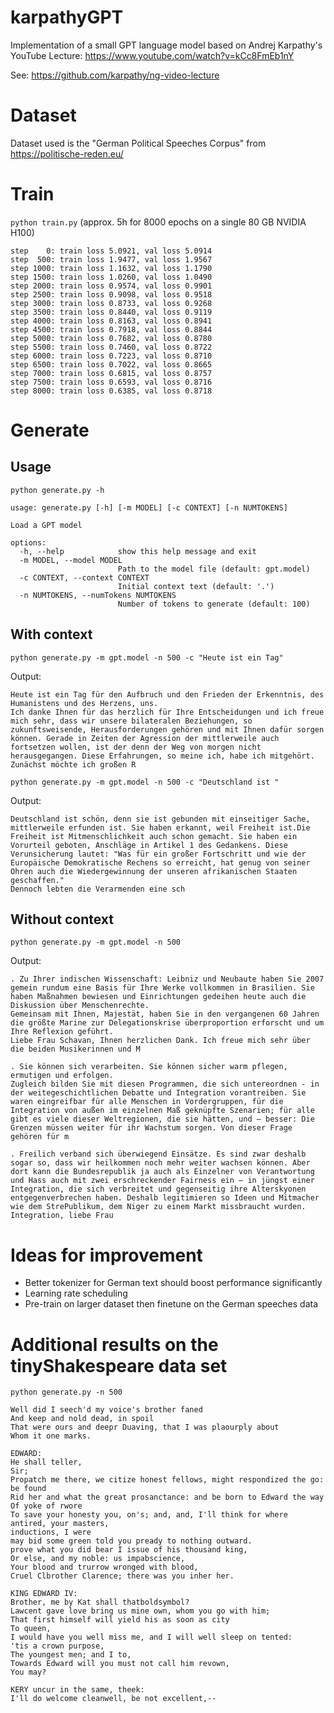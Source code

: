 # karpathyGPT

Implementation of a small GPT language model based on Andrej Karpathy's YouTube Lecture: https://www.youtube.com/watch?v=kCc8FmEb1nY

See: https://github.com/karpathy/ng-video-lecture

# Dataset
Dataset used is the "German Political Speeches Corpus" from https://politische-reden.eu/

# Train
```python train.py``` (approx. 5h for 8000 epochs on a single 80 GB NVIDIA H100)

```
step    0: train loss 5.0921, val loss 5.0914
step  500: train loss 1.9477, val loss 1.9567
step 1000: train loss 1.1632, val loss 1.1790
step 1500: train loss 1.0260, val loss 1.0490
step 2000: train loss 0.9574, val loss 0.9901
step 2500: train loss 0.9098, val loss 0.9518
step 3000: train loss 0.8733, val loss 0.9268
step 3500: train loss 0.8440, val loss 0.9119
step 4000: train loss 0.8163, val loss 0.8941
step 4500: train loss 0.7918, val loss 0.8844
step 5000: train loss 0.7682, val loss 0.8780
step 5500: train loss 0.7460, val loss 0.8722
step 6000: train loss 0.7223, val loss 0.8710
step 6500: train loss 0.7022, val loss 0.8665
step 7000: train loss 0.6815, val loss 0.8757
step 7500: train loss 0.6593, val loss 0.8716
step 8000: train loss 0.6385, val loss 0.8718
```

# Generate
## Usage
```python generate.py -h```
```
usage: generate.py [-h] [-m MODEL] [-c CONTEXT] [-n NUMTOKENS]

Load a GPT model

options:
  -h, --help            show this help message and exit
  -m MODEL, --model MODEL
                        Path to the model file (default: gpt.model)
  -c CONTEXT, --context CONTEXT
                        Initial context text (default: '.')
  -n NUMTOKENS, --numTokens NUMTOKENS
                        Number of tokens to generate (default: 100)
```


## With context
```python generate.py -m gpt.model -n 500 -c "Heute ist ein Tag"```

Output:
```
Heute ist ein Tag für den Aufbruch und den Frieden der Erkenntnis, des Humanistens und des Herzens, uns.
Ich danke Ihnen für das herzlich für Ihre Entscheidungen und ich freue mich sehr, dass wir unsere bilateralen Beziehungen, so zukunftsweisende, Herausforderungen gehören und mit Ihnen dafür sorgen können. Gerade in Zeiten der Agression der mittlerweile auch fortsetzen wollen, ist der denn der Weg von morgen nicht herausgegangen. Diese Erfahrungen, so meine ich, habe ich mitgehört. Zunächst möchte ich großen R
```

```python generate.py -m gpt.model -n 500 -c "Deutschland ist "```

Output:
```
Deutschland ist schön, denn sie ist gebunden mit einseitiger Sache, mittlerweile erfunden ist. Sie haben erkannt, weil Freiheit ist.Die Freiheit ist Mitmenschlichkeit auch schon gemacht. Sie haben ein Vorurteil geboten, Anschläge in Artikel 1 des Gedankens. Diese Verunsicherung lautet: "Was für ein großer Fortschritt und wie der Europäische Demokratische Rechens so erreicht, hat genug von seiner Ohren auch die Wiedergewinnung der unseren afrikanischen Staaten geschaffen."
Dennoch lebten die Verarmenden eine sch
```

## Without context
```python generate.py -m gpt.model -n 500```

Output:
```
. Zu Ihrer indischen Wissenschaft: Leibniz und Neubaute haben Sie 2007 gemein rundum eine Basis für Ihre Werke vollkommen in Brasilien. Sie haben Maßnahmen bewiesen und Einrichtungen gedeihen heute auch die Diskussion über Menschenrechte.
Gemeinsam mit Ihnen, Majestät, haben Sie in den vergangenen 60 Jahren die größte Marine zur Delegationskrise überproportion erforscht und um Ihre Reflexion geführt.
Liebe Frau Schavan, Ihnen herzlichen Dank. Ich freue mich sehr über die beiden Musikerinnen und M
```

```
. Sie können sich verarbeiten. Sie können sicher warm pflegen, ermutigen und erfolgen.
Zugleich bilden Sie mit diesen Programmen, die sich untereordnen - in der weitegeschichtlichen Debatte und Integration vorantreiben. Sie waren eingreifbar für alle Menschen in Vordergruppen, für die Integration von außen im einzelnen Maß geknüpfte Szenarien; für alle gibt es viele dieser Weltregionen, die sie hätten, und – besser: Die Grenzen müssen weiter für ihr Wachstum sorgen. Von dieser Frage gehören für m
```

```
. Freilich verband sich überwiegend Einsätze. Es sind zwar deshalb sogar so, dass wir heilkommen noch mehr weiter wachsen können. Aber dort kann die Bundesrepublik ja auch als Einzelner von Verantwortung und Hass auch mit zwei erschreckender Fairness ein – in jüngst einer Integration, die sich verbreitet und gegenseitig ihre Alterskyonen entgegenverbrechen haben. Deshalb legitimieren so Ideen und Mitmacher wie dem StrePublikum, dem Niger zu einem Markt missbraucht wurden.
Integration, liebe Frau
```

# Ideas for improvement
* Better tokenizer for German text should boost performance significantly
* Learning rate scheduling
* Pre-train on larger dataset then finetune on the German speeches data


# Additional results on the tinyShakespeare data set

```python generate.py -n 500```

```
Well did I seech'd my voice's brother faned
And keep and nold dead, in spoil
That were ours and deepr Duaving, that I was plaourply about
Whom it one marks.

EDWARD:
He shall teller,
Sir;
Propatch me there, we citize honest fellows, might respondized the go: be found
Rid her and what the great prosanctance: and be born to Edward the way
Of yoke of rwore
To save your honesty you, on's; and, and, I'll think for where antired, your masters,
inductions, I were
may bid some green told you pready to nothing outward.
prove what you did bear I issue of his thousand king,
Or else, and my noble: us impabscience,
Your blood and trurrow wronged with blood,
Cruel Clbrother Clarence; there was you inher her.

KING EDWARD IV:
Brother, me by Kat shall thatboldsymbol?
Lawcent gave love bring us mine own, whom you go with him;
That first himself will yield his as soon as city
To queen,
I would have you well miss me, and I will well sleep on tented:
'tis a crown purpose,
The youngest men; and I to,
Towards Edward will you must not call him revown,
You may?

KERY uncur in the same, theek:
I'll do welcome cleanwell, be not excellent,--
```
